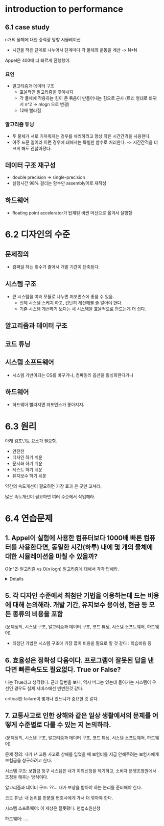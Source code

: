 # introduction to performance


## 6.1 case study

n개의 물체에 대한 중력장 영향 시뮬레이션
- 시간을 작은 단계로 나누어서 단계마다 각 물체의 운동을 계산 -> N*N 

Appel은 400배 더 빠르게 진행했어. 


### 요인

- 알고리즘과 데이터 구조 
  - 효율적인 알고리즘을 찾아내자
  - 각 물체에 작용하는 힘이 큰 묶음이 만들어내는 힘으로 근사 (트리 형태로 바꿔서 n^2 -> nlogn 으로 변경)
  - 12배 빨라짐

### 알고리즘 튜닝

- 두 물체가 서로 가까워지는 경우를 처리하려고 항상 작은 시간간격을 사용한다. 
- 아주 드문 일이라 이런 경우에 대해서는 특별한 함수로 처리한다. -> 시간간격을 더 크게 해도 괜찮아졌다.


## 데이터 구조 재구성 

- double precision -> single-precision
- 실행시간 98% 걸리는 함수만 assembly어로 재작성

## 하드웨어

- floating point accelerator가 탑재된 비싼 머신으로 옮겨서 실행함 

# 6.2 디자인의 수준 

## 문제정의
- 컴파일 하는 횟수가 줄어서 개발 기간이 단축된다. 

## 시스템 구조 
- 큰 시스템을 여러 모듈로 나누면 퍼포먼스에 좋을 수 있음.
  - 전체 시스템 스케치 하고, 간단히 계산해볼 줄 알아야 한다. 
  - 기존 시스템 개선하기 보다는 새 시스템을 효율적으로 만드는게 더 쉽다. 


## 알고리즘과 데이터 구조

## 코드 튜닝

## 시스템 소프트웨어
- 시스템 기반이되는 OS를 바꾸거나, 컴파일러 옵션을 활성화한다거나

## 하드웨어
- 하드웨어 빨라지면 퍼포먼스가 좋아지지. 


# 6.3 원리 


아래 컴포넌트 요소가 필요함.
- 안전한
- 디자인 하기 쉬운
- 문서화 하기 쉬운
- 테스트 하기 쉬운
- 유지보수 하기 쉬운


약간의 속도개선이 필요하면 가장 효과 큰 곳만 고쳐라. 

많은 속도개선이 필요하면 여러 수준에서 작업해라. 


# 6.4 연습문제 

## 1. Appel이 실험에 사용한 컴퓨터보다 1000배 빠른 컴퓨터를 사용한다면, 동일한 시간(하루) 내에 몇 개의 물체에 대한 시뮬레이션을 마칠 수 있을까?

O(n^2) 알고리즘 vs O(n logn) 알고리즘에 대해서 각각 답해라.


<details>

1개의 일을 끝내는데 x^2 의 시간이 필요하고, xlogx 만큼의 시간이 필요하다. 

1000배 빠른 컴퓨터를 사용한다면 x=(x/1000) 이 적용될 것이다. 

x^2의 시간에 대해서 10^6 배만큼의 일을 마칠 수 있게되는 것 아닌가? 

(x/1000)(log(x)-log(1000)) == (x/1000) (log(x) -3 ) 

못풀자나?  

같은 조건에서 n^2 개의 operation이 도는 시간, nlogn 개의 operation이 도는 시간은 어떤 함수로 나타날 것이다. 

n=10 , 100, 10
n=100, 10000, 200
n=1000, 1^6, 3000

컴퓨터 속도가 1000배가 빨라진다면, 

n=10이고, 같은 100의 자원이 주어졌을때 n^2은 1번, nlogn 은 10번 할 수 있었던 것이 

n=10이고, 같은 100,000의 자원이 주어진 셈이니까 n^2은 1000번, nlogn은 10000번 할 수 있게된다. 

n=100일때는 같은 100,000의 자원이 주어져서 n^2 은 10번, nlogn은 5000번 할 수 있게된다. 


## 2. 디자인의 여러 수준에서 할 수 있는 속도 개선에 대해 논하라 

- 500자리 정수의 인수분해 
  - 뭐 작게는 2로 안 나누어질 때까지 나누다가, 3으로 안 나누어질 때까지 나누는게 기본적인 방법이겠지. 에라토스테네스의 체 사용해서 소수를 계속 찾아나가야 해. 
  - 더 효율적으로 하려면, 5제곱수, 4제곱수, 3제곱수, 2제곱수 ... 로 먼저 나눠보거나 하면 빠르지 않을까?
- 큰 텍스트 파일에서 특정 문자열 검색
  - divide and conquer해서? 

## 3. double precision -> single precision 하면 2배 빨라짐. 적절한 테스트는? 
- 뭐 곱하기 연산 엄청 때리는거? 

## 4. 이 칼럼에서는 실행 시 효율성을 집중적으로 다루었다. 

퍼포먼스의 다른 척도는

- fault tolerance
- reliability
- security
- price
- performance per price
- accuracy
- robustness 

이를 각 디자인 수준에서 어떻게 풀 수 있는지 논하라 .

(문제정의, 시스템 구조, 알고리즘과 데이터 구조, 코드 튜닝, 시스템 소프트웨어, 하드웨어)


<details>

- fault tolerance
  - 하드웨어: 일반적으로는 하드웨어를 늘리는 것. L4 switch를 두어서 다른 서버로 데이터를 보낸다. 
  - 시스템 구조: 또는 journaling을 통해서 항상 시스템이 살아날 수 있도록 데이터 구조가 journaling 기반으로 작동하게 하는 것
- reliability
  - 항상 같은 input에 대해서 같은 답을 주는지를 어떻게 풀 수 있는가? 
  - 시스템 구조: 테스트하기 좋게 만들어야 한다. 
- security
  - 시스템 소프트웨어: OS를 항상 최신으로 유지한다..? 
- price
  - 시스템 소프트웨어: 무료인 linux를 사용하세 
  - 하드웨어: GPU가 항상 fully utilize되지 않는다면 GPU pool로 전환하자.
- performance per price
  - 알고리즘과 데이터 구조: 더 효율적인 알고리즘을 가져와서 최적화 해야 한다.
- accuracy
  - 정확도.. 결과를 정확하게 낼 수 있느냐 
  - 시스템 구조: 테스트를 잘 짠다
- robustness
  - 시스템 구조: 오류 대응을 잘 할 수 있게 구조화 한다. 


정답:

초기 디자인에서부터 신뢰성을 부여해야한다. 나중에 덧붙일 수 없음.

데이터 구조 손상시 정보 복원 가능하게 설계해라

재검토와 시연을 통해 코드를 면밀히 살피고 광범위하게 테스트해라. 

믿을만한 운영체제와 에러 복구 메모리를 사용하는 중복된 하드웨어 시스템상에서 소ㅠㅡ트웨어를 실행하라. 

복구 계획을 준비하고, 모든 실패를 기록해라. 

</details>

</details>

## 5. 각 디자인 수준에서 최첨단 기법을 이용하는데 드는 비용에 대해 논의해라. 개발 기간, 유지보수 용이성, 현금 등 모든 종류의 비용을 포함 

(문제정의, 시스템 구조, 알고리즘과 데이터 구조, 코드 튜닝, 시스템 소프트웨어, 하드웨어)

- 최첨단 기법은 시스템 구조에 가장 많이 비용을 필요로 할 것 같다 : 학습비용 등


## 6. 효율성은 정확성 다음이다. 프로그램이 잘못된 답을 낸다면 빠른속도도 필요없다. True or False? 

나는 True라고 생각했다. 근데 답변을 보니, 역시 버그는 있는데 돌아가는 시스템이 우선인 경우도 실제 서비스에선 빈번한것 같다.

critical한 failure이 몇개나 있느냐가 중요한 것 같다. 


## 7. 교통사고로 인한 상해와 같은 일상 생활에서의 문제를 어떻게 수준별로 다룰 수 있는 지 논의하라.

(문제정의, 시스템 구조, 알고리즘과 데이터 구조, 코드 튜닝, 시스템 소프트웨어, 하드웨어)

문제 정의: 내가 낸 교통 사고로 상해를 입었을 때 보험비를 지급 안해주려는 보험사에게 보험금을 청구하려고 한다. 

시스템 구조: 보험금 청구 시스템은 내가 이의신청을 제기하고, 소비자 분쟁조정원에서 조정을 해주는 방식이다. 

알고리즘과 데이터 구조: ??... 내가 보상을 받아야 하는 논리를 준비해야 한다. 

코드 튜닝: 내 논리를 한문철 변호사에게 가서 더 깎아야 한다. 

시스템 소프트웨어: 이 세상은 잘못됐다. 헌법소원신청 

하드웨어: ....


